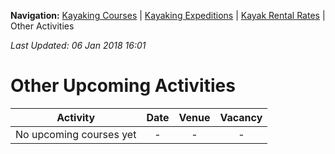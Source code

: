 **Navigation:** [Kayaking Courses](index) &#124; [Kayaking Expeditions](expedition) &#124; [Kayak Rental Rates](rental) &#124; Other Activities

_Last Updated: 06 Jan 2018 16:01_
# Other Upcoming Activities

Activity | Date | Venue | Vacancy
:---:|:---:|:---:|:---:
No upcoming courses yet|-|-|-

